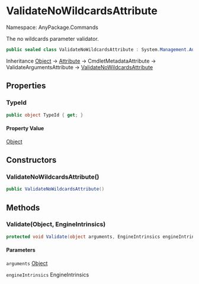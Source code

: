 # ValidateNoWildcardsAttribute

Namespace: AnyPackage.Commands

The no wildcards parameter validator.

```csharp
public sealed class ValidateNoWildcardsAttribute : System.Management.Automation.ValidateArgumentsAttribute
```

Inheritance [Object](https://docs.microsoft.com/en-us/dotnet/api/system.object) → [Attribute](https://docs.microsoft.com/en-us/dotnet/api/system.attribute) → CmdletMetadataAttribute → ValidateArgumentsAttribute → [ValidateNoWildcardsAttribute](./anypackage.commands.validatenowildcardsattribute.md)

## Properties

### **TypeId**

```csharp
public object TypeId { get; }
```

#### Property Value

[Object](https://docs.microsoft.com/en-us/dotnet/api/system.object)<br>

## Constructors

### **ValidateNoWildcardsAttribute()**

```csharp
public ValidateNoWildcardsAttribute()
```

## Methods

### **Validate(Object, EngineIntrinsics)**

```csharp
protected void Validate(object arguments, EngineIntrinsics engineIntrinsics)
```

#### Parameters

`arguments` [Object](https://docs.microsoft.com/en-us/dotnet/api/system.object)<br>

`engineIntrinsics` EngineIntrinsics<br>
